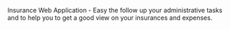Insurance Web Application - Easy the follow up your administrative tasks and  to help you to get a good view on your insurances and expenses.
